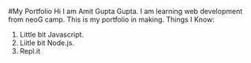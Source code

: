 #My Portfolio
Hi I am Amit Gupta Gupta. I am learning web development from neoG camp. This is my portfolio in making.
Things I Know:
1. Little bit Javascript.
1. Liitle bit Node.js.
1. Repl.it

